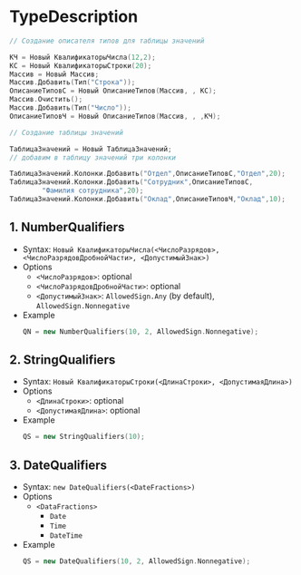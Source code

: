 # TypeDescription
```cpp
// Создание описателя типов для таблицы значений

КЧ = Новый КвалификаторыЧисла(12,2);
КС = Новый КвалификаторыСтроки(20);
Массив = Новый Массив;
Массив.Добавить(Тип("Строка"));
ОписаниеТиповС = Новый ОписаниеТипов(Массив, , КС);
Массив.Очистить();
Массив.Добавить(Тип("Число"));
ОписаниеТиповЧ = Новый ОписаниеТипов(Массив, , ,КЧ);

// Создание таблицы значений 

ТаблицаЗначений = Новый ТаблицаЗначений;
// добавим в таблицу значений три колонки

ТаблицаЗначений.Колонки.Добавить("Отдел",ОписаниеТиповС,"Отдел",20);
ТаблицаЗначений.Колонки.Добавить("Сотрудник",ОписаниеТиповС,
        "Фамилия сотрудника",20);
ТаблицаЗначений.Колонки.Добавить("Оклад",ОписаниеТиповЧ,"Оклад",10);
```

## 1. NumberQualifiers
+ Syntax: `Новый КвалификаторыЧисла(<ЧислоРазрядов>, <ЧислоРазрядовДробнойЧасти>, <ДопустимыйЗнак>)`
+ Options
    + `<ЧислоРазрядов>`: optional
    + `<ЧислоРазрядовДробнойЧасти>`: optional
    + `<ДопустимыйЗнак>`: `AllowedSign.Any` (by default), `AllowedSign.Nonnegative`
+ Example
    ```cpp
    QN = new NumberQualifiers(10, 2, AllowedSign.Nonnegative);
    ```
## 2. StringQualifiers
+ Syntax: `Новый КвалификаторыСтроки(<ДлинаСтроки>, <ДопустимаяДлина>)`
+ Options
    + `<ДлинаСтроки>`: optional
    + `<ДопустимаяДлина>`: optional
+ Example
    ```cpp
    QS = new StringQualifiers(10);
    ```
## 3. DateQualifiers
+ Syntax: `new DateQualifiers(<DateFractions>)`
+ Options
    + `<DataFractions>`
        + `Date`
        + `Time`
        + `DateTime`
+ Example
    ```cpp
    QS = new DateQualifiers(10, 2, AllowedSign.Nonnegative);
    ```
